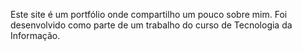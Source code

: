 Este site é um portfólio onde compartilho um pouco sobre mim. Foi desenvolvido como parte de um trabalho do curso de Tecnologia da Informação.
